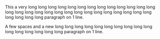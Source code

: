 This a very long long long long long long long long long long long long long long long long long long long long long long long long long long long long long long long long paragraph on 1 line.
     
A few spaces and a new long long long long long long long long long long long long long long long long paragraph on 1 line.